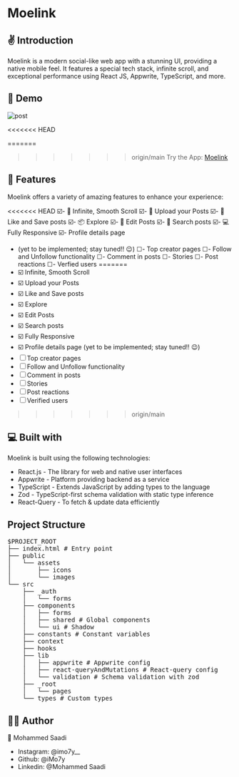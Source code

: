 # Moelink

## ✌️ Introduction

Moelink is a modern social-like web app with a stunning UI, providing a native mobile feel. It features a special tech stack, infinite scroll, and exceptional performance using React JS, Appwrite, TypeScript, and more.

## 🚀 Demo

![post](https://github.com/iMo7y/moelink/assets/141570244/d09d3a0f-6482-43cb-b14f-aa5397317692)

<<<<<<< HEAD

=======
>>>>>>> origin/main
Try the App: [Moelink](https://moelink-jet.vercel.app/)

## 🧐 Features

Moelink offers a variety of amazing features to enhance your experience:

<<<<<<< HEAD
☑️- 💯 Infinite, Smooth Scroll
☑️- 🎩 Upload your Posts
☑️- 👾 Like and Save posts
☑️- 📦 Explore
☑️- 🔖 Edit Posts
☑️- 🍭 Search posts
☑️- 💻 Fully Responsive
☑️- Profile details page
- (yet to be implemented; stay tuned!! 😉)
☐- Top creator pages
☐- Follow and Unfollow functionality
☐- Comment in posts
☐- Stories
☐- Post reactions
☐- Verfied users
=======
- ☑️ Infinite, Smooth Scroll
- ☑️ Upload your Posts
- ☑️ Like and Save posts
- ☑️ Explore
- ☑️ Edit Posts
- ☑️ Search posts
- ☑️ Fully Responsive
- ☑️ Profile details page (yet to be implemented; stay tuned!! 😉)
- ☐ Top creator pages
- ☐ Follow and Unfollow functionality
- ☐ Comment in posts
- ☐ Stories
- ☐ Post reactions
- ☐ Verified users
>>>>>>> origin/main

## 💻 Built with

Moelink is built using the following technologies:

- React.js - The library for web and native user interfaces
- Appwrite - Platform providing backend as a service
- TypeScript - Extends JavaScript by adding types to the language
- Zod - TypeScript-first schema validation with static type inference
- React-Query - To fetch & update data efficiently

## Project Structure

<pre>
$PROJECT_ROOT
├── index.html # Entry point
├── public
│   └── assets
│       ├── icons
│       └── images
└── src
    ├── _auth
    │   └── forms
    ├── components
    │   ├── forms
    │   ├── shared # Global components
    │   └── ui # Shadow
    ├── constants # Constant variables
    ├── context
    ├── hooks
    ├── lib
    │   ├── appwrite # Appwrite config
    │   ├── react-queryAndMutations # React-query config
    │   └── validation # Schema validation with zod
    ├── _root
    │   └── pages
    └── types # Custom types
</pre>



## 👨‍💻 Author

👤 Mohammed Saadi

- Instagram: @imo7y__
- Github: @iMo7y
- Linkedin: @Mohammed Saadi


